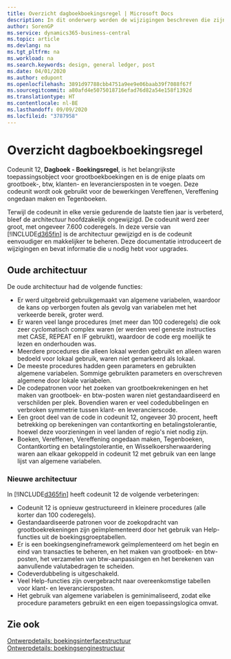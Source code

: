 ```yaml
---
title: Overzicht dagboekboekingsregel | Microsoft Docs
description: In dit onderwerp worden de wijzigingen beschreven die zijn doorgevoerd in Codeunit 12, **Dagboek - Boekingsregel**, het belangrijkste toepassingsobject voor grootboekboekingen en de enige plaats om grootboek-, btw-, klanten- en leveranciersposten in te voegen.
author: SorenGP
ms.service: dynamics365-business-central
ms.topic: article
ms.devlang: na
ms.tgt_pltfrm: na
ms.workload: na
ms.search.keywords: design, general ledger, post
ms.date: 04/01/2020
ms.author: edupont
ms.openlocfilehash: 3891d97788cbb4751a9ee9e06baab39f7088f67f
ms.sourcegitcommit: a80afd4e5075018716efad76d82a54e158f1392d
ms.translationtype: HT
ms.contentlocale: nl-BE
ms.lasthandoff: 09/09/2020
ms.locfileid: "3787958"
---
```

# <a name="general-journal-post-line-overview"></a>Overzicht dagboekboekingsregel
Codeunit 12, **Dagboek - Boekingsregel**, is het belangrijkste toepassingsobject voor grootboekboekingen en is de enige plaats om grootboek-, btw, klanten- en leveranciersposten in te voegen. Deze codeunit wordt ook gebruikt voor de bewerkingen Vereffenen, Vereffening ongedaan maken en Tegenboeken.  
  
Terwijl de codeunit in elke versie gedurende de laatste tien jaar is verbeterd, bleef de architectuur hoofdzakelijk ongewijzigd. De codeunit werd zeer groot, met ongeveer 7.600 coderegels. In deze versie van [!INCLUDE[d365fin](includes/d365fin_md.md)] is de architectuur gewijzigd en is de codeunit eenvoudiger en makkelijker te beheren. Deze documentatie introduceert de wijzigingen en bevat informatie die u nodig hebt voor upgrades.  
  
## <a name="old-architecture"></a>Oude architectuur  
De oude architectuur had de volgende functies:  
  
* Er werd uitgebreid gebruikgemaakt van algemene variabelen, waardoor de kans op verborgen fouten als gevolg van variabelen met het verkeerde bereik, groter werd.  
* Er waren veel lange procedures (met meer dan 100 coderegels) die ook zeer cyclomatisch complex waren (er werden veel geneste instructies met CASE, REPEAT en IF gebruikt), waardoor de code erg moeilijk te lezen en onderhouden was.  
* Meerdere procedures die alleen lokaal werden gebruikt en alleen waren bedoeld voor lokaal gebruik, waren niet gemarkeerd als lokaal.  
* De meeste procedures hadden geen parameters en gebruikten algemene variabelen. Sommige gebruikten parameters en overschreven algemene door lokale variabelen.  
* De codepatronen voor het zoeken van grootboekrekeningen en het maken van grootboek- en btw-posten waren niet gestandaardiseerd en verschilden per plek. Bovendien waren er veel codedubbelingen en verbroken symmetrie tussen klant- en leverancierscode.  
* Een groot deel van de code in codeunit 12, ongeveer 30 procent, heeft betrekking op berekeningen van contantkorting en betalingstolerantie, hoewel deze voorzieningen in veel landen of regio's niet nodig zijn.  
* Boeken, Vereffenen, Vereffening ongedaan maken, Tegenboeken, Contantkorting en betalingstolerantie, en Wisselkoersherwaardering waren aan elkaar gekoppeld in codeunit 12 met gebruik van een lange lijst van algemene variabelen.  
  
### <a name="new-architecture"></a>Nieuwe architectuur  
In [!INCLUDE[d365fin](includes/d365fin_md.md)] heeft codeunit 12 de volgende verbeteringen:  
  
* Codeunit 12 is opnieuw gestructureerd in kleinere procedures (alle korter dan 100 coderegels).  
* Gestandaardiseerde patronen voor de zoekopdracht van grootboekrekeningen zijn geïmplementeerd door het gebruik van Help-functies uit de boekingsgroeptabellen.  
* Er is een boekingsengineframework geïmplementeerd om het begin en eind van transacties te beheren, en het maken van grootboek- en btw-posten, het verzamelen van btw-aanpassingen en het berekenen van aanvullende valutabedragen te scheiden.  
* Codeverdubbeling is uitgeschakeld.  
* Veel Help-functies zijn overgebracht naar overeenkomstige tabellen voor klant- en leveranciersposten.  
* Het gebruik van algemene variabelen is geminimaliseerd, zodat elke procedure parameters gebruikt en een eigen toepassingslogica omvat.  
  
## <a name="see-also"></a>Zie ook  
[Ontwerpdetails: boekingsinterfacestructuur](design-details-posting-interface-structure.md)   
[Ontwerpdetails: boekingsenginestructuur](design-details-posting-engine-structure.md)
